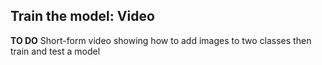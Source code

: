 ## Train the model: Video

**TO DO** Short-form video showing how to add images to two classes then train and test a model


